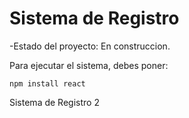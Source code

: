 <h1> Sistema de Registro</h1>

-Estado del proyecto: En construccion.

Para ejecutar el sistema, debes poner:

`npm install react`

Sistema de Registro 2
